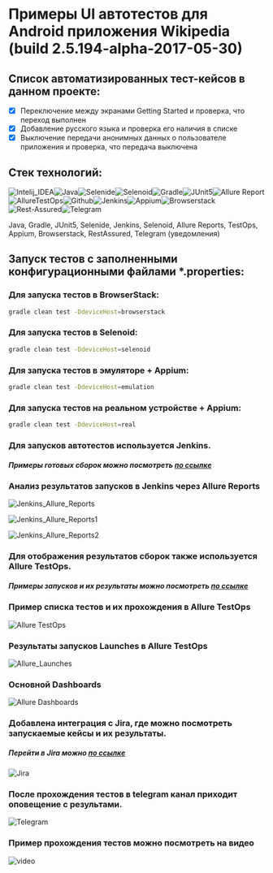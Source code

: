 # Примеры UI автотестов для Android приложения Wikipedia (build 2.5.194-alpha-2017-05-30)

## Cписок автоматизированных тест-кейсов в данном проекте:

- [x] Переключение между экранами Getting Started и проверка, что переход выполнен  
- [x] Добавление русского языка и проверка его наличия в списке
- [x] Выключение передачи анонимных данных о пользователе приложения и проверка, что передача выключена 

## Стек технологий:

![Intelij_IDEA](https://github.com/andreigkuznetsov/smallUIproject/blob/master/img/icons/Intelij_IDEA.png)![Java](https://github.com/andreigkuznetsov/smallUIproject/blob/master/img/icons/Java.png)![Selenide](https://github.com/andreigkuznetsov/smallUIproject/blob/master/img/icons/Selenide.png)![Selenoid](https://github.com/andreigkuznetsov/smallUIproject/blob/master/img/icons/Selenoid.png)![Gradle](https://github.com/andreigkuznetsov/smallUIproject/blob/master/img/icons/Gradle.png)![JUnit5](https://github.com/andreigkuznetsov/smallUIproject/blob/master/img/icons/JUnit5.png)![Allure Report](https://github.com/andreigkuznetsov/smallUIproject/blob/master/img/icons/Allure_Report.png)![AllureTestOps](https://github.com/andreigkuznetsov/smallUIproject/blob/master/img/icons/AllureTestOps.png)![Github](https://github.com/andreigkuznetsov/smallUIproject/blob/master/img/icons/Github.png)![Jenkins](https://github.com/andreigkuznetsov/smallUIproject/blob/master/img/icons/Jenkins.png)![Appium](https://github.com/andreigkuznetsov/smallUIproject/blob/master/img/icons/Appium.png)![Browserstack](https://github.com/andreigkuznetsov/smallUIproject/blob/master/img/icons/Browserstack.png)![Rest-Assured](https://github.com/andreigkuznetsov/smallUIproject/blob/master/img/icons/Rest-Assured.png)![Telegram](https://github.com/andreigkuznetsov/smallUIproject/blob/master/img/icons/Telegram.png)

Java, Gradle, JUnit5, Selenide, Jenkins, Selenoid, Allure Reports, TestOps, Appium, Browserstack, RestAssured, Telegram (уведомления)

## Запуск тестов с заполненными конфигурационными файлами *.properties:

### Для запуска тестов в BrowserStack:

```bash
gradle clean test -DdeviceHost=browserstack
```
### Для запуска тестов в Selenoid:

```bash
gradle clean test -DdeviceHost=selenoid
```
### Для запуска тестов в эмуляторе + Appium:

```bash
gradle clean test -DdeviceHost=emulation
``` 
### Для запуска тестов на реальном устройстве + Appium:

```bash
gradle clean test -DdeviceHost=real
``` 

### Для запусков автотестов используется Jenkins.

##### Примеры готовых сборок можно посмотреть [по ссылке](https://jenkins.autotests.cloud/job/09-andreikuzn-mobile-tests/)

### Анализ результатов запусков в Jenkins через Allure Reports

![Jenkins_Allure_Reports](img/allure_dashbord_mt.png)

![Jenkins_Allure_Reports1](img/allure_detailes_mt.png)

![Jenkins_Allure_Reports2](img/allure_detailes1_mt.png)

### Для отображения результатов сборок также используется Allure TestOps.

##### Примеры запусков и их результаты можно посмотреть [по ссылке](https://allure.autotests.cloud/project/920/dashboards)

### Пример списка тестов и их прохождения в Allure TestOps

![Allure TestOps](img/testops_detailes1_mt.png)

### Результаты запусков Launches в Allure TestOps

![Allure_Launches](img/testops_detailes_mt.png)

### Основной Dashboards

![Allure Dashboards](img/testops_dashbord_mt.png)

### Добавлена интеграция с Jira, где можно посмотреть запускаемые кейсы и их результаты.

##### Перейти в Jira можно [по ссылке](https://jira.autotests.cloud/browse/HOMEWORK-312)

![Jira](img/Jira_mt.png)

### После прохождения тестов в telegram канал приходит оповещение с результами.

![Telegram](img/Telegram_mt.jpg)

### Пример прохождения тестов можно посмотреть на видео

![video](img/video_mt.gif)
